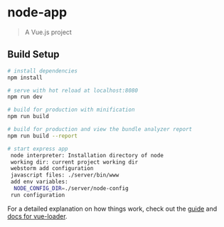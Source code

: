 # node-app

> A Vue.js project

## Build Setup

``` bash
# install dependencies
npm install

# serve with hot reload at localhost:8080
npm run dev

# build for production with minification
npm run build

# build for production and view the bundle analyzer report
npm run build --report

# start express app
 node interpreter: Installation directory of node
 working dir: current project working dir
 webstorm add configuration
 javascript files: ./server/bin/www
 add env variables:
  NODE_CONFIG_DIR=./server/node-config
 run configuration
```

For a detailed explanation on how things work, check out the [guide](http://vuejs-templates.github.io/webpack/) and [docs for vue-loader](http://vuejs.github.io/vue-loader).
